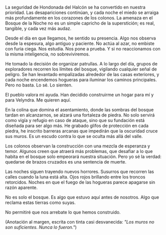 La seguridad de Hondonada del Halcón se ha convertido en nuestra prioridad. Las desapariciones continúan, y cada noche el miedo se arraiga más profundamente en los corazones de los colonos. La amenaza en el Bosque de la Noche no es un simple capricho de la superstición; es real, tangible, y cada vez más audaz.

Desde el día en que llegamos, he sentido su presencia. Algo nos observa desde la espesura, algo antiguo y paciente. No actúa al azar, no embiste con furia ciega. Nos estudia. Nos pone a prueba. Y si no reaccionamos con la misma inteligencia, no sobreviviremos.

He tomado la decisión de organizar patrullas. A lo largo del día, grupos de exploradores recorren los límites del bosque, vigilando cualquier señal de peligro. Se han levantado empalizadas alrededor de las casas exteriores, y cada noche encendemos hogueras para iluminar los caminos principales. Pero no basta. Lo sé. Lo sienten.

El pueblo valora mi ayuda. Han decidido construirme un hogar para mí y para Velyndra. Me quieren aquí.

En la colina que domina el asentamiento, donde las sombras del bosque tardan en alcanzarnos, se alzará una fortaleza de piedra. No solo servirá como vigía y refugio en caso de ataque, sino que su fundación está diseñada para ser algo más. He grabado glifos de protección en cada piedra, he inscrito barreras arcanas que impedirán que la oscuridad cruce sus muros. Es un escudo contra lo que se oculta más allá del valle.

Los colonos observan la construcción con una mezcla de esperanza y temor. Algunos creen que atraerá más problemas, que desafiar a lo que habita en el bosque solo empeorará nuestra situación. Pero yo sé la verdad: quedarse de brazos cruzados es una sentencia de muerte.

Las noches siguen trayendo nuevos horrores. Susurros que recorren las calles cuando la luna está alta. Ojos rojos brillando entre los troncos retorcidos. Noches en que el fuego de las hogueras parece apagarse sin razón aparente.

No es solo el bosque. Es algo que estuvo aquí antes de nosotros. Algo que reclama estas tierras como suyas.

No permitiré que nos arrebate lo que hemos construido.

(Anotación al margen, escrita con tinta casi desvanecida: _"Los muros no son suficientes. Nunca lo fueron."_)